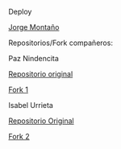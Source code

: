 Deploy

[Jorge Montaño](https://jmmb8.github.io/Portafolio_cv/)

Repositorios/Fork compañeros:

Paz Nindencita

[Repositorio original](https://github.com/Nindecita/Prueba-creando-portafolio)

[Fork 1](https://github.com/JMMB8/Prueba-creando-portafolio)

Isabel Urrieta

[Repositorio Original](https://github.com/Isabeland8/isabeland8.github.io)

[Fork 2](https:https://github.com/JMMB8/isabeland8.github.io)
